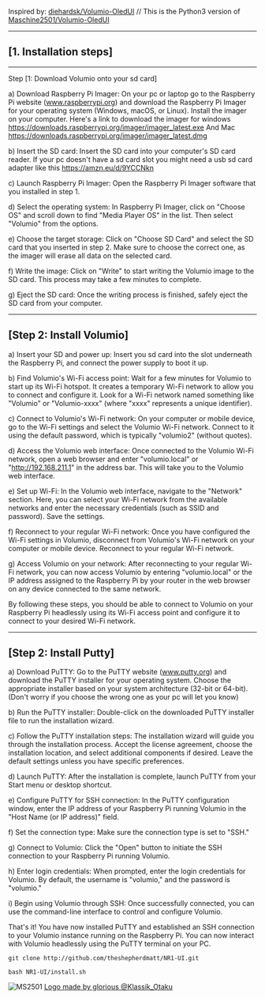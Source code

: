 Inspired by: [diehardsk/Volumio-OledUI](https://github.com/diehardsk/Volumio-OledUI) // 
This is the Python3 version of [Maschine2501/Volumio-OledUI](https://github.com/Maschine2501/Volumio-OledUI/)

---

## [1. Installation steps]
---
Step [1: Download Volumio onto your sd card]

a) Download Raspberry Pi Imager: 
On your pc or laptop go to the Raspberry Pi website (www.raspberrypi.org) and download the Raspberry Pi Imager for your operating system (Windows, macOS, or Linux). Install the imager on your computer. 
Here's a link to download the imager for windows https://downloads.raspberrypi.org/imager/imager_latest.exe
And Mac https://downloads.raspberrypi.org/imager/imager_latest.dmg

b) Insert the SD card: 
Insert the SD card into your computer's SD card reader. 
If your pc doesn't have a sd card slot you might need a usb sd card adapter like this https://amzn.eu/d/9YCCNkn

c) Launch Raspberry Pi Imager: 
Open the Raspberry Pi Imager software that you installed in step 1.

d) Select the operating system: 
In Raspberry Pi Imager, click on "Choose OS" and scroll down to find "Media Player OS" in the list. Then select "Volumio" from the options.

e) Choose the target storage: 
Click on "Choose SD Card" and select the SD card that you inserted in step 2. Make sure to choose the correct one, as the imager will erase all data on the selected card.

f) Write the image: 
Click on "Write" to start writing the Volumio image to the SD card. This process may take a few minutes to complete.

g) Eject the SD card: 
Once the writing process is finished, safely eject the SD card from your computer.

---
## [Step 2: Install Volumio]


a) Insert your SD and power up:
Insert you sd card into the slot underneath the Raspberry Pi, and connect the power supply to boot it up.

b) Find Volumio's Wi-Fi access point: 
Wait for a few minutes for Volumio to start up its Wi-Fi hotspot. It creates a temporary Wi-Fi network to allow you to connect and configure it. Look for a Wi-Fi network named something like "Volumio" or "Volumio-xxxx" (where "xxxx" represents a unique identifier).

c) Connect to Volumio's Wi-Fi network: 
On your computer or mobile device, go to the Wi-Fi settings and select the Volumio Wi-Fi network. Connect to it using the default password, which is typically "volumio2" (without quotes).

d) Access the Volumio web interface: 
Once connected to the Volumio Wi-Fi network, open a web browser and enter "volumio.local" or "http://192.168.211.1" in the address bar. This will take you to the Volumio web interface.

e) Set up Wi-Fi: 
In the Volumio web interface, navigate to the "Network" section. Here, you can select your Wi-Fi network from the available networks and enter the necessary credentials (such as SSID and password). Save the settings.

f) Reconnect to your regular Wi-Fi network: 
Once you have configured the Wi-Fi settings in Volumio, disconnect from Volumio's Wi-Fi network on your computer or mobile device. Reconnect to your regular Wi-Fi network.

g) Access Volumio on your network: 
After reconnecting to your regular Wi-Fi network, you can now access Volumio by entering "volumio.local" or the IP address assigned to the Raspberry Pi by your router in the web browser on any device connected to the same network.

By following these steps, you should be able to connect to Volumio on your Raspberry Pi headlessly using its Wi-Fi access point and configure it to connect to your desired Wi-Fi network.

---
## [Step 2: Install Putty]

a) Download PuTTY: 
Go to the PuTTY website (www.putty.org) and download the PuTTY installer for your operating system. Choose the appropriate installer based on your system architecture (32-bit or 64-bit). (Don't worry if you choose the wrong one as your pc will let you know)

b) Run the PuTTY installer: 
Double-click on the downloaded PuTTY installer file to run the installation wizard.

c) Follow the PuTTY installation steps: 
The installation wizard will guide you through the installation process. Accept the license agreement, choose the installation location, and select additional components if desired. Leave the default settings unless you have specific preferences.

d) Launch PuTTY: 
After the installation is complete, launch PuTTY from your Start menu or desktop shortcut.

e) Configure PuTTY for SSH connection:
In the PuTTY configuration window, enter the IP address of your Raspberry Pi running Volumio in the "Host Name (or IP address)" field.

f) Set the connection type: 
Make sure the connection type is set to "SSH."

g) Connect to Volumio: 
Click the "Open" button to initiate the SSH connection to your Raspberry Pi running Volumio.

h) Enter login credentials: 
When prompted, enter the login credentials for Volumio. By default, the username is "volumio," and the password is "volumio."

i) Begin using Volumio through SSH: 
Once successfully connected, you can use the command-line interface to control and configure Volumio.

That's it! You have now installed PuTTY and established an SSH connection to your Volumio instance running on the Raspberry Pi. You can now interact with Volumio headlessly using the PuTTY terminal on your PC.
```
git clone http://github.com/theshepherdmatt/NR1-UI.git

bash NR1-UI/install.sh
```

![MS2501](https://github.com/Maschine2501/NR1-UI/blob/master/wiki/MadeByGloria.jpg)
[Logo made by glorious @Klassik_Otaku](http://www.instagram.com/klassik_otaku)


